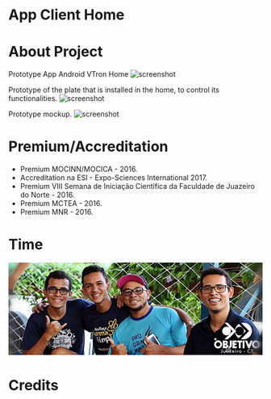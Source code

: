# App Client Home

# About Project


Prototype App Android VTron Home
![screenshot](https://github.com/vtronboard/AppClientHome/blob/master/img/app_home.jpg)

Prototype of the plate that is installed in the home, to control its functionalities.
![screenshot](https://github.com/vtronboard/AppClientHome/blob/master/img/placa.jpg)

Prototype mockup.
![screenshot](https://github.com/vtronboard/AppClientHome/blob/master/img/prototipo_home.jpg)

# Premium/Accreditation
- Premium MOCINN/MOCICA - 2016.
- Accreditation na ESI - Expo-Sciences International 2017.
- Premium VIII Semana de Iniciação Científica da Faculdade de Juazeiro do Norte - 2016.
- Premium MCTEA - 2016.
- Premium MNR - 2016.

# Time
![screenshot](https://github.com/vtronboard/AppClientCar/blob/master/img/time.jpg)

# Credits


